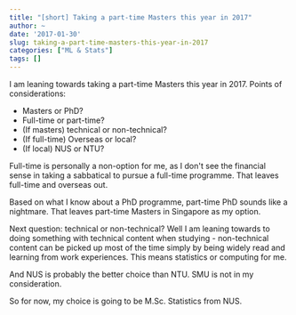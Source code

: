 ```yaml
---
title: "[short] Taking a part-time Masters this year in 2017"
author: ~
date: '2017-01-30'
slug: taking-a-part-time-masters-this-year-in-2017
categories: ["ML & Stats"]
tags: []
---
```


I am leaning towards taking a part-time Masters this year in 2017. Points of considerations:

- Masters or PhD?
- Full-time or part-time?
- (If masters) technical or non-technical?
- (If full-time) Overseas or local?
- (If local) NUS or NTU?

Full-time is personally a non-option for me, as I don't see the financial sense in taking a sabbatical to pursue a full-time programme. That leaves full-time and overseas out.

Based on what I know about a PhD programme, part-time PhD sounds like a nightmare. That leaves part-time Masters in Singapore as my option.

Next question: technical or non-technical? Well I am leaning towards to doing something with technical content when studying - non-technical content can be picked up most of the time simply by being widely read and learning from work experiences. This means statistics or computing for me.

And NUS is probably the better choice than NTU. SMU is not in my consideration.

So for now, my choice is going to be M.Sc. Statistics from NUS.